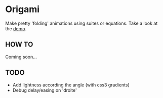 Origami
=======

Make pretty 'folding' animations using suites or equations. Take a look at the [demo](http://jeremiet.github.com/origami).

HOW TO
------
Coming soon...

TODO
----
- Add lightness according the angle (with css3 gradients)
- Debug delay/easing on 'droite'
